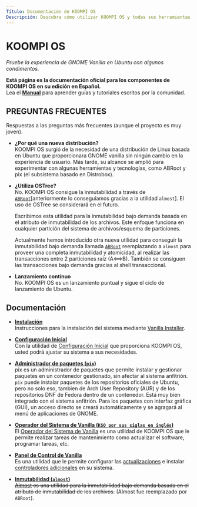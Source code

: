 ```yaml
---
Título: Documentación de KOOMPI OS
Descripción: Descubra cómo utilizar KOOMPI OS y todas sus herramientas y ajustes.
---
```


# KOOMPI OS

*Pruebe la experiencia de GNOME Vanilla en Ubuntu con algunos condimentos.*

**Está página es la documentación oficial para los componentes de KOOMPI OS en su edición en Español.**\
Lea el [**Manual**](https://handbook.koompios.org) para aprender guías y tutoriales escritos por la comunidad.

## PREGUNTAS FRECUENTES

Respuestas a las preguntas más frecuentes (aunque el proyecto es muy joven).
- **¿Por qué una nueva distribución?**\
  KOOMPI OS surgió de la necesidad de una distribución de Linux basada en Ubuntu que 
  proporcionara GNOME vanilla sin ningún cambio en la experiencia 
  de usuario. Más tarde, su alcance se amplió para experimentar con algunas herramientas y 
  tecnologías, como ABRoot y pix (el 
  subsistema basado en Distrobox).
  
- **¿Utiliza OSTree?**\
  No. KOOMPI OS consigue la inmutabilidad a través de [`ABRoot`](https://github.com/koompi-os/ABRoot)[anteriormente lo conseguíamos gracias a la utilidad `almost`]. El uso de OSTree se considerará en el futuro.
  
  Escribimos esta utilidad para la inmutabilidad bajo demanda basada en el 
  atributo de inmutabilidad de los archivos. Este enfoque funciona en cualquier partición 
  del sistema de archivos/esquema de particiones.
  
  Actualmente hemos introducido otra nueva utilidad para conseguir la inmutabilidad bajo demanda
  llamada [`ABRoot`](https://github.com/koompi-os/ABRoot) reemplazando a `almost` para proveer una completa inmutabilidad y atomicidad, al realizar las transacciones entre 2 particiones raíz (A⟺B). También se consiguen las transacciones bajo demanda gracias al shell transaccional.
  
- **Lanzamiento contínuo**\
  No. KOOMPI OS es un lanzamiento puntual y sigue el ciclo de lanzamiento de Ubuntu.

## Documentación

- **[Instalación](https://handbook.koompios.org/2022/11/05/installation.html)**\
Instrucciones para la instalación del sistema mediante [Vanilla Installer](https://github.com/koompi-os/vanilla-installer).

- **[Configuración Inicial](https://handbook.koompios.org/2022/11/18/first-setup.html)**\
Con la utilidad de [Configuración Inicial](https://github.com/koompi-os/first-setup) que proporciona KOOMPI OS, usted podrá ajustar su sistema a sus necesidades.

- **[Administrador de paquetes (`pix`)](/docs/pix)**\
pix es un administrador de paquetes que permite instalar y gestionar paquetes en un
contenedor gestionado, sin afectar al sistema anfitrión. `pix` puede instalar paquetes de los repositorios oficiales de Ubuntu, pero no solo eso, tambien de Arch User Repository (AUR) y de los repositorios DNF de Fedora dentro de un contenedor. Está muy bien integrado con el sistema anfitrión. Para los paquetes con interfaz gráfica (GUI), un acceso directo se creará automáticamente y se agragará al menú de aplicaciones de GNOME.

- **[Operador del Sistema de Vanilla (`KSO por sus siglas en inglés`)](/docs/kso)**\
El [Operador del Sistema de Vanilla](/docs/kso) es una utilidad de KOOMPI OS que le permite realizar tareas de mantenimiento como actualizar el software, programar tareas, etc.

- **[Panel de Control de Vanilla](https://github.com/koompi-os/vanilla-control-center)**\
Es una utilidad que le permite configurar las [actualizaciones](https://handbook.koompios.org/2022/12/10/updates.html) e instalar [controladores adicionales](https://handbook.koompios.org/2022/12/10/install-additional-drivers.html) en su sistema.

- **[Inmutabilidad (`almost`)](/docs/almost)**\
~~[Almost](https://github.com/koompi-os/almost) es una utilidad para la inmutabilidad bajo demanda basada
en el atributo de inmutabilidad de los archivos.~~ (Almost fue reemplazado por `ABRoot`).
